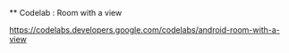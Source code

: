** Codelab : Room with a view

https://codelabs.developers.google.com/codelabs/android-room-with-a-view

